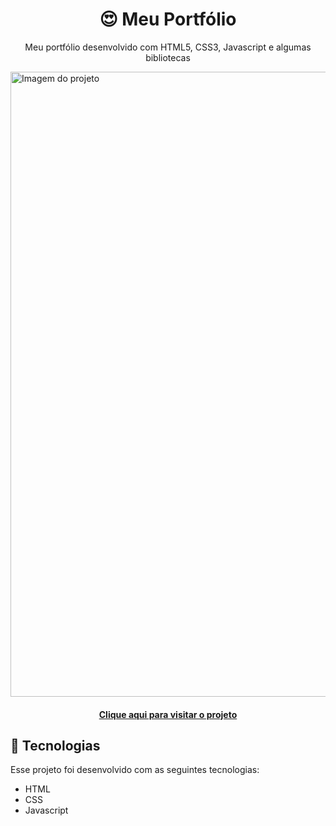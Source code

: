 <h1 align=center>😍 Meu Portfólio</h1>

<p align=center>Meu portfólio desenvolvido com HTML5, CSS3, Javascript e algumas bibliotecas</p>

<img src="https://github.com/luizeduardodev/portfolio/blob/main/assets/img/resultado-projeto.png" min-width="1000px" max-width="1000px" width="1000px" alt="Imagem do projeto">

<h4 align=center>
  <a href="https://luizeduardodev.netlify.app/" target="_blank">Clique aqui para visitar o projeto</a>
</h4>

## 🚀 Tecnologias
Esse projeto foi desenvolvido com as seguintes tecnologias:

- HTML
- CSS
- Javascript